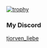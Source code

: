 [![trophy](https://github-profile-trophy.vercel.app/?username=Tjorven-Liebe&theme=dracula)](https://github.com/ryo-ma/github-profile-trophy)
### My Discord
<a href="https://discord.com/users/428284027519369217" target="_blank">tjorven_liebe</a>
